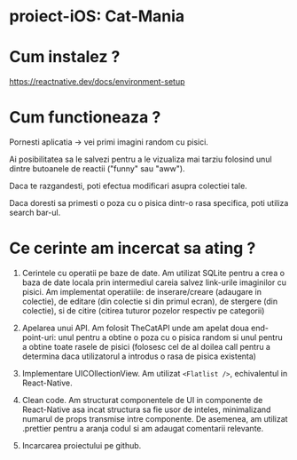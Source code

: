 # proiect-iOS: Cat-Mania

# Cum instalez ?

https://reactnative.dev/docs/environment-setup

# Cum functioneaza ?

Pornesti aplicatia -> vei primi imagini random cu pisici.

Ai posibilitatea sa le salvezi pentru a le vizualiza mai tarziu folosind unul dintre butoanele de reactii ("funny" sau "aww").

Daca te razgandesti, poti efectua modificari asupra colectiei tale.

Daca doresti sa primesti o poza cu o pisica dintr-o rasa specifica, poti utiliza search bar-ul.

# Ce cerinte am incercat sa ating ?

1. Cerintele cu operatii pe baze de date. Am utilizat SQLite pentru a crea o baza de date locala prin intermediul careia salvez link-urile imaginilor cu pisici. Am implementat operatiile: de inserare/creare (adaugare in colectie), de editare (din colectie si din primul ecran), de stergere (din colectie), si de citire (citirea tuturor pozelor respectiv pe categorii)

2. Apelarea unui API. Am folosit TheCatAPI unde am apelat doua end-point-uri: unul pentru a obtine o poza cu o pisica random si unul pentru a obtine toate rasele de pisici (folosesc cel de al doilea call pentru a determina daca utilizatorul a introdus o rasa de pisica existenta)

3. Implementare UICOllectionView. Am utilizat ```<Flatlist />```, echivalentul in React-Native.

4. Clean code. Am structurat componentele de UI in componente de React-Native asa incat structura sa fie usor de inteles, minimalizand numarul de props transmise intre componente. De asemenea, am utilizat .prettier pentru a aranja codul si am adaugat comentarii relevante.

5. Incarcarea proiectului pe github.
